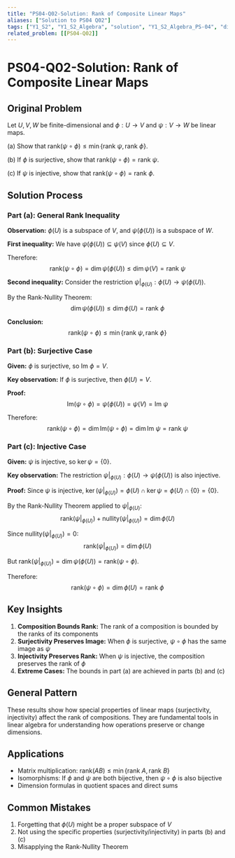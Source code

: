 ```yaml
---
title: "PS04-Q02-Solution: Rank of Composite Linear Maps"
aliases: ["Solution to PS04 Q02"]
tags: ["Y1_S2", "Y1_S2_Algebra", "solution", "Y1_S2_Algebra_PS-04", "difficulty-warmup", "rank", "composite-maps", "surjective", "injective"]
related_problem: [[PS04-Q02]]
---
```


# PS04-Q02-Solution: Rank of Composite Linear Maps

## Original Problem

Let $U, V, W$ be finite-dimensional and $\phi: U \rightarrow V$ and $\psi: V \rightarrow W$ be linear maps.

(a) Show that $\text{rank}(\psi \circ \phi) \leq \min\{\text{rank } \psi, \text{rank } \phi\}$.

(b) If $\phi$ is surjective, show that $\text{rank}(\psi \circ \phi) = \text{rank } \psi$.

(c) If $\psi$ is injective, show that $\text{rank}(\psi \circ \phi) = \text{rank } \phi$.

## Solution Process

### Part (a): General Rank Inequality

**Observation:** $\phi(U)$ is a subspace of $V$, and $\psi(\phi(U))$ is a subspace of $W$.

**First inequality:** We have $\psi(\phi(U)) \subseteq \psi(V)$ since $\phi(U) \subseteq V$.

Therefore:
$$\text{rank}(\psi \circ \phi) = \dim \psi(\phi(U)) \leq \dim \psi(V) = \text{rank } \psi$$

**Second inequality:** Consider the restriction $\psi|_{\phi(U)}: \phi(U) \rightarrow \psi(\phi(U))$.

By the Rank-Nullity Theorem:
$$\dim \psi(\phi(U)) \leq \dim \phi(U) = \text{rank } \phi$$

**Conclusion:**
$$\text{rank}(\psi \circ \phi) \leq \min\{\text{rank } \psi, \text{rank } \phi\}$$

### Part (b): Surjective Case

**Given:** $\phi$ is surjective, so $\text{Im } \phi = V$.

**Key observation:** If $\phi$ is surjective, then $\phi(U) = V$.

**Proof:**
$$\text{Im}(\psi \circ \phi) = \psi(\phi(U)) = \psi(V) = \text{Im } \psi$$

Therefore:
$$\text{rank}(\psi \circ \phi) = \dim \text{Im}(\psi \circ \phi) = \dim \text{Im } \psi = \text{rank } \psi$$

### Part (c): Injective Case

**Given:** $\psi$ is injective, so $\ker \psi = \{0\}$.

**Key observation:** The restriction $\psi|_{\phi(U)}: \phi(U) \rightarrow \psi(\phi(U))$ is also injective.

**Proof:** Since $\psi$ is injective, $\ker(\psi|_{\phi(U)}) = \phi(U) \cap \ker \psi = \phi(U) \cap \{0\} = \{0\}$.

By the Rank-Nullity Theorem applied to $\psi|_{\phi(U)}$:
$$\text{rank}(\psi|_{\phi(U)}) + \text{nullity}(\psi|_{\phi(U)}) = \dim \phi(U)$$

Since $\text{nullity}(\psi|_{\phi(U)}) = 0$:
$$\text{rank}(\psi|_{\phi(U)}) = \dim \phi(U)$$

But $\text{rank}(\psi|_{\phi(U)}) = \dim \psi(\phi(U)) = \text{rank}(\psi \circ \phi)$.

Therefore:
$$\text{rank}(\psi \circ \phi) = \dim \phi(U) = \text{rank } \phi$$

## Key Insights

1. **Composition Bounds Rank:** The rank of a composition is bounded by the ranks of its components
2. **Surjectivity Preserves Image:** When $\phi$ is surjective, $\psi \circ \phi$ has the same image as $\psi$
3. **Injectivity Preserves Rank:** When $\psi$ is injective, the composition preserves the rank of $\phi$
4. **Extreme Cases:** The bounds in part (a) are achieved in parts (b) and (c)

## General Pattern

These results show how special properties of linear maps (surjectivity, injectivity) affect the rank of compositions. They are fundamental tools in linear algebra for understanding how operations preserve or change dimensions.

## Applications

- Matrix multiplication: $\text{rank}(AB) \leq \min\{\text{rank } A, \text{rank } B\}$
- Isomorphisms: If $\phi$ and $\psi$ are both bijective, then $\psi \circ \phi$ is also bijective
- Dimension formulas in quotient spaces and direct sums

## Common Mistakes

1. Forgetting that $\phi(U)$ might be a proper subspace of $V$
2. Not using the specific properties (surjectivity/injectivity) in parts (b) and (c)
3. Misapplying the Rank-Nullity Theorem
